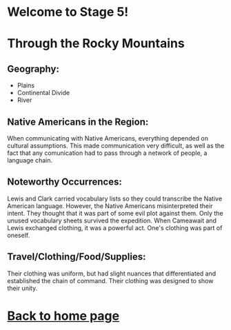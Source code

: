 
# Welcome to Stage 5!


# Through the Rocky Mountains
## Geography:
- Plains
- Continental Divide
- River
## Native Americans in the Region:
When communicating with Native Americans, everything depended on cultural assumptions. This made communication very difficult, as well as the fact that any comunication had to pass through a network of people, a language chain.

## Noteworthy Occurrences:
Lewis and Clark carried vocabulary lists so they could transcribe the Native American language. However, the Native Americans misinterpreted their intent. They thought that it was part of some evil plot against them. Only the unused vocabulary sheets survived the expedition.
When Cameawait and Lewis exchanged clothing, it was a powerful act. One's clothing was part of oneself.

## Travel/Clothing/Food/Supplies:
Their clothing was uniform, but had slight nuances that differentiated and established the chain of command. Their clothing was designed to show their unity.



# [Back to home page](README.md)
